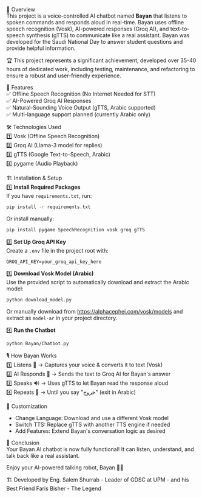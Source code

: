 📌 Overview  
This project is a voice-controlled AI chatbot named **Bayan** that listens to spoken commands and responds aloud in real-time. Bayan uses offline speech recognition (Vosk), AI-powered responses (Groq AI), and text-to-speech synthesis (gTTS) to communicate like a real assistant. Bayan was developed for the Saudi National Day to answer student questions and provide helpful information.


🏆 This project represents a significant achievement, developed over 35-40 hours of dedicated work, including testing, maintenance, and refactoring to ensure a robust and user-friendly experience.

🎯 Features  
✅ Offline Speech Recognition (No Internet Needed for STT)  
✅ AI-Powered Groq AI Responses  
✅ Natural-Sounding Voice Output (gTTS, Arabic supported)  
✅ Multi-language support planned (currently Arabic only)  

🛠️ Technologies Used  
1️⃣ Vosk (Offline Speech Recognition)  
2️⃣ Groq AI (Llama-3 model for replies)  
3️⃣ gTTS (Google Text-to-Speech, Arabic)  
4️⃣ pygame (Audio Playback)  

🏗️ Installation & Setup  
1️⃣ **Install Required Packages**  
   If you have `requirements.txt`, run:  
   ```bash
   pip install -r requirements.txt
   ```
   Or install manually:  
   ```bash
   pip install pygame SpeechRecognition vosk groq gTTS
   ```

2️⃣ **Set Up Groq API Key**  
   Create a `.env` file in the project root with:  
   ```
   GROQ_API_KEY=your_groq_api_key_here
   ```

3️⃣ **Download Vosk Model (Arabic)**  
   Use the provided script to automatically download and extract the Arabic model:
   ```bash
   python download_model.py
   ```
   Or manually download from https://alphacephei.com/vosk/models and extract as `model-ar` in your project directory.


4️⃣ **Run the Chatbot**  
   ```bash
   python Bayan/Chatbot.py
   ```

🎙️ How Bayan Works  
1️⃣ Listens 🎤 → Captures your voice & converts it to text (Vosk)  
2️⃣ AI Responds 🤖 → Sends the text to Groq AI for Bayan's answer  
3️⃣ Speaks 🔊 → Uses gTTS to let Bayan read the response aloud  
4️⃣ Repeats 🔄 → Until you say "خروج" (exit in Arabic)  

🔧 Customization  
- Change Language: Download and use a different Vosk model  
- Switch TTS: Replace gTTS with another TTS engine if needed  
- Add Features: Extend Bayan's conversation logic as desired  

🏁 Conclusion  
Your Bayan AI chatbot is now fully functional! It can listen, understand, and talk back like a real assistant.


Enjoy your AI-powered talking robot, Bayan 🤖💬

🏗️ Developed by Eng. Salem Shurrab - Leader of GDSC at UPM - and his Best Friend Faris Bisher - The Legend






